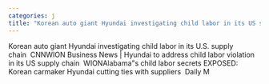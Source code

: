 ```yaml
---
categories: j
title: "Korean auto giant Hyundai investigating child labor in its US supply chain  CNN"
---
```

Korean auto giant Hyundai investigating child labor in its U.S. supply chain&nbsp;&nbsp;CNNWION Business News | Hyundai to address child labor violation in its US supply chain&nbsp;&nbsp;WIONAlabama"s child labor secrets EXPOSED: Korean carmaker Hyundai cutting ties with suppliers&nbsp;&nbsp;Daily M